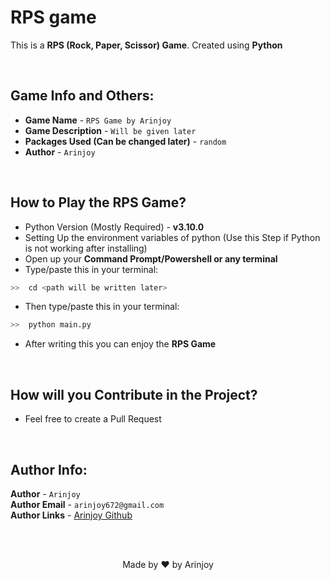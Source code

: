 # RPS game

This is a **RPS (Rock, Paper, Scissor) Game**. Created using **Python**

<br/>

## Game Info and Others:

- **Game Name** - `RPS Game by Arinjoy`
- **Game Description** - `Will be given later`
- **Packages Used (Can be changed later)** - `random`
- **Author** - `Arinjoy`

<br/>

## How to Play the RPS Game?

- Python Version (Mostly Required) - **v3.10.0**
- Setting Up the environment variables of python (Use this Step if Python is not working after installing)
- Open up your **Command Prompt/Powershell or any terminal**
- Type/paste this in your terminal:
```bash
>>  cd <path will be written later>
```
- Then type/paste this in your terminal:
```bash
>>  python main.py
```
- After writing this you can enjoy the **RPS Game**

<br/>

## How will you Contribute in the Project?

- Feel free to create a Pull Request

<br/>

## Author Info:

**Author** - ``Arinjoy``<br>
**Author Email** - ``arinjoy672@gmail.com``<br>
**Author Links** - [Arinjoy Github](https://github.com/ArinjoyProgrammer)

<br/><br/>

<div align="center">
    Made by ❤ by Arinjoy
</div>
